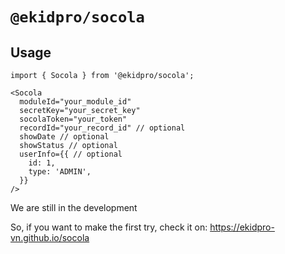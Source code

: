# `@ekidpro/socola`

## Usage

```
import { Socola } from '@ekidpro/socola';

<Socola
  moduleId="your_module_id"
  secretKey="your_secret_key"
  socolaToken="your_token"
  recordId="your_record_id" // optional
  showDate // optional
  showStatus // optional
  userInfo={{ // optional
    id: 1,
    type: 'ADMIN',
  }}
/>
```

We are still in the development

So, if you want to make the first try, check it on: https://ekidpro-vn.github.io/socola